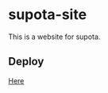 # supota-site
This is a website for supota.

## Deploy
[Here](http://www.yoshi1125hisa.com/supota-site/)
